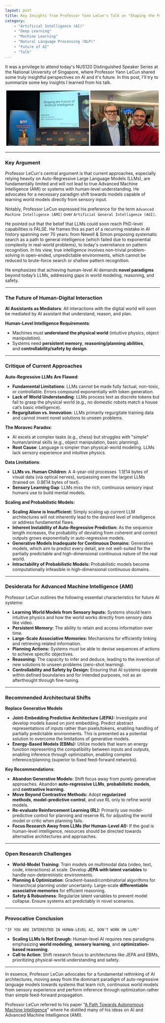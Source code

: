 ```yaml
---
layout: post
title: Key Insights from Professor Yann LeCun's Talk on "Shaping the Future of AI Innovations" at NUS120 Distinguished Speaker Series
category:
    - "Artificial Intelligence (AI)"
    - "Deep Learning"
    - "Machine Learning"
    - "Natural Language Processing (NLP)"
    - "Future of AI"
    - "Talk"
---
```

It was a privilege to attend today's NUS120 Distinguished Speaker Series at the National University of Singapore, where Professor Yann LeCun shared some truly insightful perspectives on AI and it's future. In this post, I'll try to summarize some key insights I learned from his talk.

![alt text](/images/yunn-lecun-imran-nus120.jpg "Professor Yunn LeCun")

---

### **Key Argument**

Professor LeCun's central argument is that current approaches, especially relying heavily on Auto-Regressive Large Language Models (LLMs), are fundamentally limited and will not lead to true Advanced Machine Intelligence (AMI) or systems with human-level understanding. He advocates for a necessary paradigm shift towards models capable of learning world models directly from sensory input.

Notably, Professor LeCun expressed his preference for the term `Advanced Machine Intelligence (AMI)` over `Artificial General Intelligence (AGI)`.

He pointed out that the belief that LLMs could soon reach PhD-level capabilities is FALSE. He frames this as part of a recurring mistake in AI history spanning over 70 years: from Newell & Simon proposing systematic search as a path to general intelligence (which failed due to exponential complexity in real-world problems), to today's overreliance on pattern recognition. In his view, true intelligence involves non-trivial problem-solving in open-ended, unpredictable environments, which cannot be reduced to brute-force search or shallow pattern recognition.

He emphasizes that achieving human-level AI demands **novel paradigms** beyond today’s LLMs, addressing gaps in world modeling, reasoning, and safety.

---

### **The Future of Human-Digital Interaction**

**AI Assistants as Mediators**: All interactions with the digital world will soon be mediated by AI assistant that understand, reason, and plan.

**Human-Level Intelligence Requirements**:

- Machines must **understand the physical world** (intuitive physics, object manipulation).
- Systems need **persistent memory**, **reasoning/planning abilities**, and **controllability/safety by design**.

---

### **Critique of Current Approaches**

**Auto-Regressive LLMs Are Flawed**:

- **Fundamental Limitations**: LLMs cannot be made fully factual, non-toxic, or controllable. Errors compound exponentially with token generation.
- **Lack of World Understanding**: LLMs process text as discrete tokens but fail to grasp the physical world (e.g., no domestic robots match a house cat’s basic intelligence).
- **Regurgitation vs. Innovation**: LLMs primarily regurgitate training data and cannot invent novel solutions to unseen problems.

**The Moravec Paradox**:

- AI excels at complex tasks (e.g., chess) but struggles with "simple" human/animal skills (e.g., object manipulation, basic planning).
- **Root Cause**: Language is simpler than physical-world modeling. LLMs lack sensory experience and intuitive physics.

**Data Limitations**:

- **LLMs vs. Human Children**: A 4-year-old processes $~1.1E14$ bytes of visual data (via optical nerves), surpassing even the largest LLMs (trained on $~0.9E14$ bytes of text).
- **Sensory Learning Gap**: LLMs miss the rich, continuous sensory input humans use to build mental models.

**Scaling and Probabilistic Models:**

- **Scaling Alone is Insufficient:** Simply scaling up current LLM architectures will not inherently lead to the desired level of intelligence or address fundamental flaws.
- **Inherent Instability of Auto-Regressive Prediction:** As the sequence length increases, the probability of deviating from coherent and correct outputs grows exponentially in auto-regressive models.
- **Generative Models Inadequate for Continuous Domains:** Generative models, which aim to predict every detail, are not well-suited for the partially predictable and high-dimensional continuous nature of the real world.
- **Intractability of Probabilistic Models:** Probabilistic models become computationally infeasible in high-dimensional continuous domains.

---

### **Desiderata for Advanced Machine Intelligence (AMI)**

Professor LeCun outlines the following essential characteristics for future AI systems:

- **Learning World Models from Sensory Inputs:** Systems should learn intuitive physics and how the world works directly from sensory data like video.
- **Persistent Memory:** The ability to retain and access information over time.
- **Large-Scale Associative Memories:** Mechanisms for efficiently linking and retrieving related information.
- **Planning Actions:** Systems must be able to devise sequences of actions to achieve specific objectives.
- **Reasoning:** The capacity to infer and deduce, leading to the invention of new solutions to unseen problems (zero-shot learning).
- **Controllability and Safety by Design:** Ensuring that AI systems operate within defined boundaries and for intended purposes, not as an afterthought through fine-tuning.

---

### **Recommended Architectural Shifts**

**Replace Generative Models**

- **Joint-Embedding Predictive Architecture (JEPA):** Investigate and develop models based on joint embedding. Predict abstract representations of inputs rather than pixels/tokens, enabling handling of partially predictable environments. This is presented as a potential solution to overcome the limitations of generative models.
- **Energy-Based Models (EBMs):** Utilize models that learn an energy function representing the compatibility between inputs and outputs, enabling inference through optimization, enabling complex inference/planning (superior to fixed feed-forward networks).

**Key Recommendations**:

- **Abandon Generative Models:** Shift focus away from purely generative approaches. Abandon **auto-regressive LLMs**, **probabilistic models**, and **contrastive learning**.
- **Move Beyond Contrastive Methods:** Adopt **regularized methods**, **model-predictive control**, and use RL only to refine world models.
- **Re-evaluate Reinforcement Learning (RL):** Primarily use model-predictive control for planning and reserve RL for adjusting the world model or critic when planning fails.
- **Focus Research Away from LLMs (for Human-Level AI):** If the goal is human-level intelligence, resources should be directed towards alternative architectures and approaches.

---

### **Open Research Challenges**

- **World-Model Training**: Train models on multimodal data (video, text, code, interactions) at scale. Develop **JEPA with latent variables** to handle non-deterministic environments.
- **Planning & Optimization**: Gradient-based/combinatorial algorithms for hierarchical planning under uncertainty. Large-scale **differentiable associative memories** for efficient reasoning.
- **Safety & Robustness**: Regularize latent variables to prevent model collapse. Ensure systems act predictably in novel scenarios.

---

### **Provocative Conclusion**

`"IF YOU ARE INTERESTED IN HUMAN-LEVEL AI, DON'T WORK ON LLMS"`

- **Scaling LLMs Is Not Enough**: Human-level AI requires new paradigms emphasizing **world modeling**, **sensory learning**, and **optimization-based reasoning**.
- **Call to Action**: Shift research focus to architectures like JEPA and EBMs, prioritizing physical-world understanding and safety.

---

In essence, Professor LeCun advocates for a fundamental rethinking of AI architectures, moving away from the dominant paradigm of auto-regressive language models towards systems that learn rich, continuous world models from sensory experience and perform inference through optimization rather than simple feed-forward propagation.

Professor LeCun referred to his paper "[A Path Towards Autonomous Machine Intelligence](https://openreview.net/forum?id=BZ5a1r-kVsf)" where he distilled many of his ideas on AI and Advanced Machine Intelligence (AMI).
